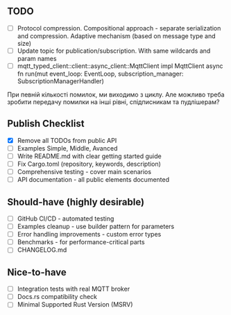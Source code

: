 ## TODO

- [ ] Protocol compression. Compositional approach - separate serialization and compression. Adaptive mechanism (based on message type and size)
- [ ] Update topic for publication/subscription. With same wildcards and param names
- [ ] mqtt_typed_client::client::async_client::MqttClient
impl<F> MqttClient<F>
async fn run(mut event_loop: EventLoop, subscription_manager: SubscriptionManagerHandler<Bytes>)

При певній кількості помилок, ми виходимо з циклу. Але можливо треба зробити передачу помилки на інші рівні, спідписникам та пудлішерам?

## Publish Checklist

- [x] Remove all TODOs from public API
- [ ] Examples Simple, Middle, Avanced
- [ ] Write README.md with clear getting started guide
- [ ] Fix Cargo.toml (repository, keywords, description)
- [ ] Comprehensive testing - cover main scenarios
- [ ] API documentation - all public elements documented

## Should-have (highly desirable)

- [ ] GitHub CI/CD - automated testing
- [ ] Examples cleanup - use builder pattern for parameters
- [ ] Error handling improvements - custom error types
- [ ] Benchmarks - for performance-critical parts
- [ ] CHANGELOG.md

## Nice-to-have

- [ ] Integration tests with real MQTT broker
- [ ] Docs.rs compatibility check
- [ ] Minimal Supported Rust Version (MSRV)